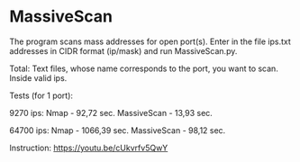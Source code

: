 # MassiveScan
The program scans mass addresses for open port(s).
Enter in the file ips.txt addresses in CIDR format (ip/mask) and run MassiveScan.py.

Total:
Text files, whose name corresponds to the port, you want to scan. Inside valid ips.

Tests (for 1 port):

9270 ips:
Nmap - 92,72 sec.
MassiveScan - 13,93 sec.

64700 ips:
Nmap - 1066,39 sec.
MassiveScan - 98,12 sec.

Instruction:
https://youtu.be/cUkvrfv5QwY
